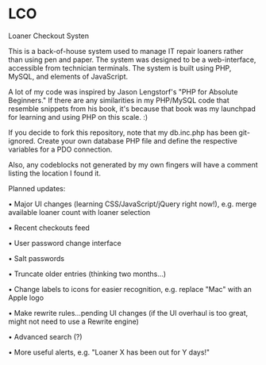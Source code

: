 LCO
===

Loaner Checkout Systen

This is a back-of-house system used to manage IT repair loaners rather than using pen and paper.  The system was designed to be a web-interface, accessible from technician terminals.  The system is built using PHP, MySQL, and elements of JavaScript.

A lot of my code was inspired by Jason Lengstorf's "PHP for Absolute Beginners."  If there are any similarities in my PHP/MySQL code that resemble snippets from his book, it's because that book was my launchpad for learning and using PHP on this scale. :)

If you decide to fork this repository, note that my db.inc.php has been git-ignored.  Create your own database PHP file and define the respective variables for a PDO connection. 

Also, any codeblocks not generated by my own fingers will have a comment listing the location I found it. 


Planned updates:

• Major UI changes (learning CSS/JavaScript/jQuery right now!), e.g. merge available loaner count with loaner selection

• Recent checkouts feed

• User password change interface

• Salt passwords

• Truncate older entries (thinking two months...)

• Change labels to icons for easier recognition, e.g. replace "Mac" with an Apple logo

• Make rewrite rules...pending UI changes (if the UI overhaul is too great, might not need to use a Rewrite engine)

• Advanced search (?)

• More useful alerts, e.g. "Loaner X has been out for Y days!"

